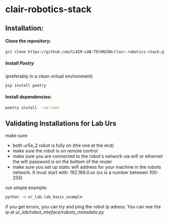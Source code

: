# clair-robotics-stack

## Installation:
#### Clone the repository:
```bash
git clone https://github.com/CLAIR-LAB-TECHNION/clair-robotics-stack.git
```

##### Install Poetry
(preferably in a clean virtual environment)
```bash
pip install poetry
```

#### Install dependencies:
```bash
poetry install --no-root
```

## Validating Installations for Lab Urs 
make sure:
* both ur5e_2 robot is fully on (the one at the end)
* make sure the robot is on remote control
* make sure you are connected to the robot's network via wifi or ethernet
    the wifi password is on the bottom of the router
* make sure you set up static wifi address for your machine in the robots network.
 It must start with: 192.168.0.xx (xx is a number between 100-255)

run simple example:
```bash
python -m ur_lab.lab_basic_example
```
if you get errors, you can try and ping the robot ip adress. You can see the ip at *ur_lab/robot_inteface/robots_metadata.py*